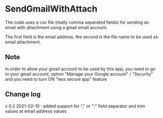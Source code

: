 # SendGmailWithAttach
The code uses a csv file (really comma separated fields) for sending an email with attachment using a gmail email account.

The first field is the email address, the second is the file name to be used as email attachment.

## Note
In order to allow your gmail account to be used by this app, you need to go to your gmail account, option "Manage your Google account" / "Security" and you need to turn ON "less secure app" feature

## Change log
v 0.2 2021-02-10 : added support for "," or ";" field separator and trim values at email address values
